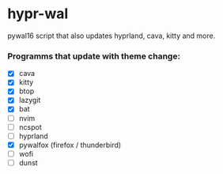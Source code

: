 # hypr-wal
pywal16 script that also updates hyprland, cava, kitty and more.

### Programms that update with theme change:
- [x] cava
- [x] kitty
- [x] btop
- [x] lazygit
- [x] bat
- [ ] nvim
- [ ] ncspot
- [ ] hyprland
- [x] pywalfox (firefox / thunderbird)
- [ ] wofi
- [ ] dunst
